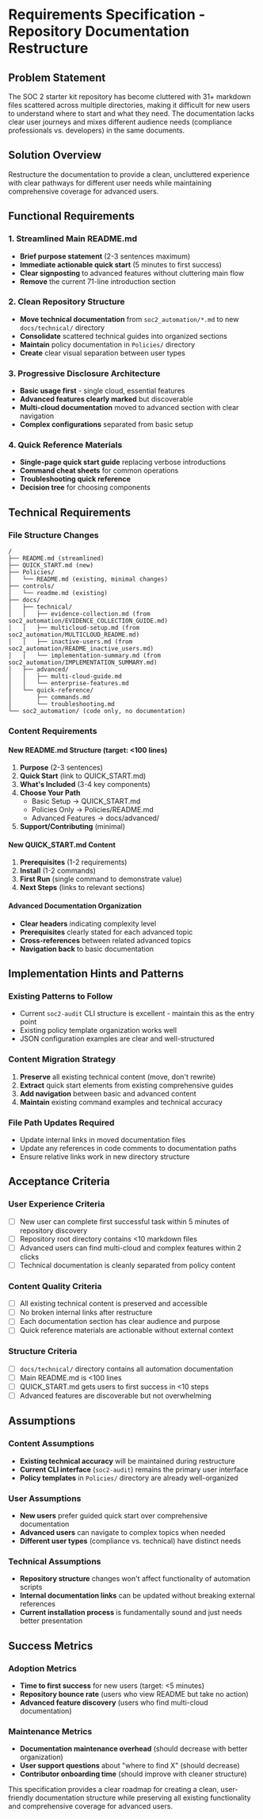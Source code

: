 # Requirements Specification - Repository Documentation Restructure

## Problem Statement

The SOC 2 starter kit repository has become cluttered with 31+ markdown files scattered across multiple directories, making it difficult for new users to understand where to start and what they need. The documentation lacks clear user journeys and mixes different audience needs (compliance professionals vs. developers) in the same documents.

## Solution Overview

Restructure the documentation to provide a clean, uncluttered experience with clear pathways for different user needs while maintaining comprehensive coverage for advanced users.

## Functional Requirements

### 1. Streamlined Main README.md
- **Brief purpose statement** (2-3 sentences maximum)
- **Immediate actionable quick start** (5 minutes to first success)
- **Clear signposting** to advanced features without cluttering main flow
- **Remove** the current 71-line introduction section

### 2. Clean Repository Structure
- **Move technical documentation** from `soc2_automation/*.md` to new `docs/technical/` directory
- **Consolidate** scattered technical guides into organized sections
- **Maintain** policy documentation in `Policies/` directory
- **Create** clear visual separation between user types

### 3. Progressive Disclosure Architecture
- **Basic usage first** - single cloud, essential features
- **Advanced features clearly marked** but discoverable
- **Multi-cloud documentation** moved to advanced section with clear navigation
- **Complex configurations** separated from basic setup

### 4. Quick Reference Materials
- **Single-page quick start guide** replacing verbose introductions
- **Command cheat sheets** for common operations
- **Troubleshooting quick reference** 
- **Decision tree** for choosing components

## Technical Requirements

### File Structure Changes
```
/
├── README.md (streamlined)
├── QUICK_START.md (new)
├── Policies/
│   └── README.md (existing, minimal changes)
├── controls/
│   └── readme.md (existing)
├── docs/
│   ├── technical/
│   │   ├── evidence-collection.md (from soc2_automation/EVIDENCE_COLLECTION_GUIDE.md)
│   │   ├── multicloud-setup.md (from soc2_automation/MULTICLOUD_README.md)
│   │   ├── inactive-users.md (from soc2_automation/README_inactive_users.md)
│   │   └── implementation-summary.md (from soc2_automation/IMPLEMENTATION_SUMMARY.md)
│   ├── advanced/
│   │   ├── multi-cloud-guide.md
│   │   └── enterprise-features.md
│   └── quick-reference/
│       ├── commands.md
│       └── troubleshooting.md
└── soc2_automation/ (code only, no documentation)
```

### Content Requirements

#### New README.md Structure (target: <100 lines)
1. **Purpose** (2-3 sentences)
2. **Quick Start** (link to QUICK_START.md)
3. **What's Included** (3-4 key components)
4. **Choose Your Path** 
   - Basic Setup → QUICK_START.md
   - Policies Only → Policies/README.md
   - Advanced Features → docs/advanced/
5. **Support/Contributing** (minimal)

#### New QUICK_START.md Content
1. **Prerequisites** (1-2 requirements)
2. **Install** (1-2 commands)
3. **First Run** (single command to demonstrate value)
4. **Next Steps** (links to relevant sections)

#### Advanced Documentation Organization
- **Clear headers** indicating complexity level
- **Prerequisites** clearly stated for each advanced topic
- **Cross-references** between related advanced topics
- **Navigation back** to basic documentation

## Implementation Hints and Patterns

### Existing Patterns to Follow
- Current `soc2-audit` CLI structure is excellent - maintain this as the entry point
- Existing policy template organization works well
- JSON configuration examples are clear and well-structured

### Content Migration Strategy
1. **Preserve** all existing technical content (move, don't rewrite)
2. **Extract** quick start elements from existing comprehensive guides
3. **Add navigation** between basic and advanced content
4. **Maintain** existing command examples and technical accuracy

### File Path Updates Required
- Update internal links in moved documentation files
- Update any references in code comments to documentation paths
- Ensure relative links work in new directory structure

## Acceptance Criteria

### User Experience Criteria
- [ ] New user can complete first successful task within 5 minutes of repository discovery
- [ ] Repository root directory contains <10 markdown files
- [ ] Advanced users can find multi-cloud and complex features within 2 clicks
- [ ] Technical documentation is cleanly separated from policy content

### Content Quality Criteria
- [ ] All existing technical content is preserved and accessible
- [ ] No broken internal links after restructure
- [ ] Each documentation section has clear audience and purpose
- [ ] Quick reference materials are actionable without external context

### Structure Criteria
- [ ] `docs/technical/` directory contains all automation documentation
- [ ] Main README.md is <100 lines
- [ ] QUICK_START.md gets users to first success in <10 steps
- [ ] Advanced features are discoverable but not overwhelming

## Assumptions

### Content Assumptions
- **Existing technical accuracy** will be maintained during restructure
- **Current CLI interface** (`soc2-audit`) remains the primary user interface
- **Policy templates** in `Policies/` directory are already well-organized

### User Assumptions
- **New users** prefer guided quick start over comprehensive documentation
- **Advanced users** can navigate to complex topics when needed
- **Different user types** (compliance vs. technical) have distinct needs

### Technical Assumptions
- **Repository structure** changes won't affect functionality of automation scripts
- **Internal documentation links** can be updated without breaking external references
- **Current installation process** is fundamentally sound and just needs better presentation

## Success Metrics

### Adoption Metrics
- **Time to first success** for new users (target: <5 minutes)
- **Repository bounce rate** (users who view README but take no action)
- **Advanced feature discovery** (users who find multi-cloud documentation)

### Maintenance Metrics
- **Documentation maintenance overhead** (should decrease with better organization)
- **User support questions** about "where to find X" (should decrease)
- **Contributor onboarding time** (should improve with cleaner structure)

This specification provides a clear roadmap for creating a clean, user-friendly documentation structure while preserving all existing functionality and comprehensive coverage for advanced users.